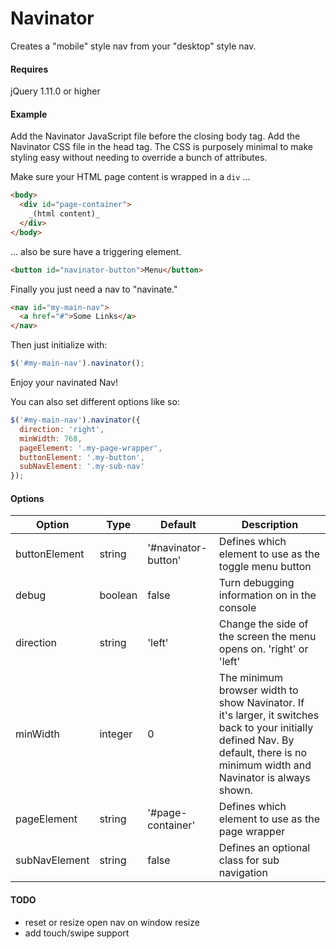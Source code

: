 Navinator
=========

Creates a "mobile" style nav from your "desktop" style nav.

#### Requires

jQuery 1.11.0 or higher

#### Example

Add the Navinator JavaScript file before the closing body tag. Add the Navinator CSS file in the head tag. The CSS is purposely minimal to make styling easy without needing to override a bunch of attributes.

Make sure your HTML page content is wrapped in a `div` ...

```html
<body>
  <div id="page-container">
    _(html content)_
  </div>
</body>
```

... also be sure have a triggering element.

```html
<button id="navinator-button">Menu</button>
```

Finally you just need a nav to "navinate."

```html
<nav id="my-main-nav">
  <a href="#">Some Links</a>
</nav>
```

Then just initialize with:

```javascript
$('#my-main-nav').navinator();
 ```

Enjoy your navinated Nav!

You can also set different options like so:

```javascript
$('#my-main-nav').navinator({
  direction: 'right',
  minWidth: 768,
  pageElement: '.my-page-wrapper',
  buttonElement: '.my-button',
  subNavElement: '.my-sub-nav'
});
 ```

#### Options

Option | Type | Default | Description
------ | ---- | ------- | -----------
buttonElement | string | '#navinator-button' | Defines which element to use as the toggle menu button
debug | boolean | false | Turn debugging information on in the console
direction | string | 'left' | Change the side of the screen the menu opens on. 'right' or 'left'
minWidth | integer | 0 | The minimum browser width to show Navinator. If it's larger, it switches back to your initially defined Nav. By default, there is no minimum width and Navinator is always shown.
pageElement | string | '#page-container' | Defines which element to use as the page wrapper
subNavElement | string | false | Defines an optional class for sub navigation

#### TODO

- reset or resize open nav on window resize
- add touch/swipe support
